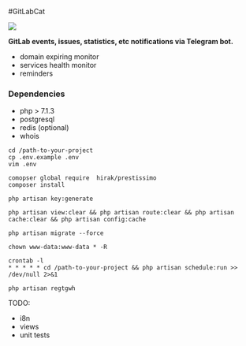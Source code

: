 #GitLabCat

<img src="https://i.pinimg.com/originals/1f/8d/c8/1f8dc89daf04c550f088db37e61415ff.jpg" />


__GitLab events, issues, statistics, etc notifications via Telegram bot.__
+ domain expiring monitor
+ services health monitor
+ reminders
 

### Dependencies

- php > 7.1.3
- postgresql
- redis (optional)
- whois


```
cd /path-to-your-project
cp .env.example .env
vim .env

comopser global require  hirak/prestissimo
composer install

php artisan key:generate

php artisan view:clear && php artisan route:clear && php artisan cache:clear && php artisan config:cache

php artisan migrate --force

chown www-data:www-data * -R

crontab -l 
* * * * * cd /path-to-your-project && php artisan schedule:run >> /dev/null 2>&1

php artisan regtgwh
```

TODO: 
- i8n
- views
- unit tests